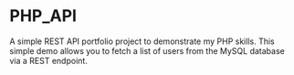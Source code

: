 # PHP_API
A simple REST API portfolio project to demonstrate my PHP skills.
This simple demo allows you to fetch a list of users from the MySQL database via a REST endpoint.
